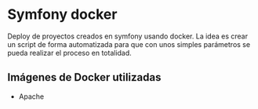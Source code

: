 # Symfony docker

Deploy de proyectos creados en symfony usando docker. La idea es crear un script de forma automatizada para que con unos simples parámetros se pueda realizar el proceso en totalidad.

## Imágenes de Docker utilizadas

* Apache
